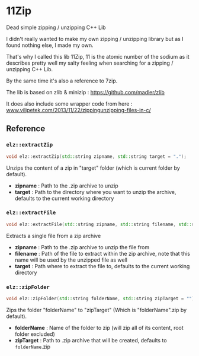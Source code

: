 # 11Zip
Dead simple zipping / unzipping C++ Lib

I didn't really wanted to make my own zipping / unzipping library but as I found nothing else, I made my own.

That's why I called this lib 11Zip, 11 is the atomic number of the sodium as it describes pretty well my salty feeling when searching for a zipping / unzipping C++ Lib.

By the same time it's also a reference to 7zip.

The lib is based on zlib & minizip : https://github.com/madler/zlib

It does also include some wrapper code from here : www.vilipetek.com/2013/11/22/zippingunzipping-files-in-c/

## Reference

### `elz::extractZip`

```cpp
void elz::extractZip(std::string zipname, std::string target = ".");
```

Unzips the content of a zip in "target" folder (which is current folder by default).

- **zipname** : Path to the .zip archive to unzip
- **target** : Path to the directory where you want to unzip the archive, defaults to the current working directory

### `elz::extractFile`

```cpp
void elz::extractFile(std::string zipname, std::string filename, std::string target = ".");
```

Extracts a single file from a zip archive

- **zipname** : Path to the .zip archive to unzip the file from
- **filename** : Path of the file to extract within the zip archive, note that this name will be used by the unzipped file as well
- **target** : Path where to extract the file to, defaults to the current working directory

### `elz::zipFolder`

```cpp
void elz::zipFolder(std::string folderName, std::string zipTarget = "");
```

Zips the folder "folderName" to "zipTarget" (Which is "folderName".zip by default).

- **folderName** : Name of the folder to zip (will zip all of its content, root folder excluded)
- **zipTarget** : Path to .zip archive that will be created, defaults to `folderName`.zip